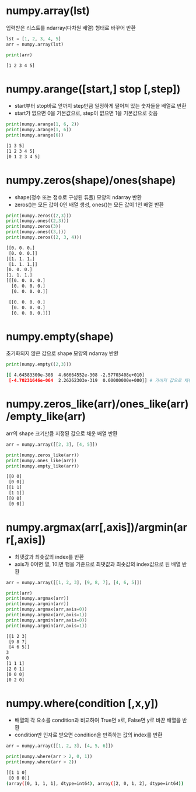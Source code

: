 # numpy.array(lst)
입력받은 리스트를 ndarray(다차원 배열) 형태로 바꾸어 반환

```python
lst = [1, 2, 3, 4, 5]
arr = numpy.array(lst)

print(arr)
```
```bash
[1 2 3 4 5]
```

# numpy.arange([start,] stop [,step])
* start부터 stop바로 앞까지 step만큼 일정하게 떨어져 있는 숫자들을 배열로 반환
* start가 없으면 0을 기본값으로, step이 없으면 1을 기본값으로 갖음

```python
print(numpy.arange(1, 6, 2))
print(numpy.arange(1, 6))
print(numpy.arange(6))
```
```bash
[1 3 5]
[1 2 3 4 5]
[0 1 2 3 4 5]
```

# numpy.zeros(shape)/ones(shape)
* shape(정수 또는 정수로 구성된 튜플) 모양의 ndarray 반환
* zeros()는 모든 값이 0인 배열 생성, ones()는 모든 값이 1인 배열 반환

```python
print(numpy.zeros((2,3)))
print(numpy.ones((2,3)))
print(numpy.zeros(3))
print(numpy.ones((3,)))
print(numpy.zeros((2, 3, 4)))
```
```bash
[[0. 0. 0.] 
 [0. 0. 0.]]
[[1. 1. 1.] 
 [1. 1. 1.]]
[0. 0. 0.]
[1. 1. 1.]
[[[0. 0. 0. 0.]
  [0. 0. 0. 0.]
  [0. 0. 0. 0.]]

 [[0. 0. 0. 0.]
  [0. 0. 0. 0.]
  [0. 0. 0. 0.]]]
```

# numpy.empty(shape)
초기화되지 않은 값으로 shape 모양의 ndarray 반환

```python
print(numpy.empty((2,3)))
```
```bash
[[ 4.64583300e-308  4.66664552e-308 -2.57703408e+010]
 [-4.70231646e-064  2.26262303e-319  0.00000000e+000]] # 가비지 값으로 채워진 배열 반환
```

# numpy.zeros_like(arr)/ones_like(arr)/empty_like(arr)
arr의 shape 크기만큼 지정된 값으로 채운 배열 반환

```python
arr = numpy.array([[2, 3], [4, 5]])

print(numpy.zeros_like(arr))
print(numpy.ones_like(arr))
print(numpy.empty_like(arr))
```
```bash
[[0 0]
 [0 0]]
[[1 1]
 [1 1]]
[[0 0]
 [0 0]]
```

# numpy.argmax(arr[,axis])/argmin(arr[,axis])
* 최댓값과 최솟값의 index를 반환
* axis가 0이면 열, 1이면 행을 기준으로 최댓값과 최솟값의 index값으로 된 배열 반환

```python
arr = numpy.array([[1, 2, 3], [9, 8, 7], [4, 6, 5]])

print(arr)
print(numpy.argmax(arr))
print(numpy.argmin(arr))
print(numpy.argmax(arr,axis=0))
print(numpy.argmax(arr,axis=1))
print(numpy.argmin(arr,axis=0))
print(numpy.argmin(arr,axis=1))
```
```bash
[[1 2 3]
 [9 8 7]
 [4 6 5]]
3
0
[1 1 1]
[2 0 1]
[0 0 0]
[0 2 0]
```

# numpy.where(condition [,x,y])
* 배열의 각 요소를 condition과 비교하여 True면 x로, False면 y로 바꾼 배열을 반환
* condition만 인자로 받으면 condition을 만족하는 값의 index를 반환

```python
arr = numpy.array([[1, 2, 3], [4, 5, 6]])

print(numpy.where(arr > 2, 0, 1))
print(numpy.where(arr > 2))
```
```bash
[[1 1 0]
 [0 0 0]]
(array([0, 1, 1, 1], dtype=int64), array([2, 0, 1, 2], dtype=int64))
```
